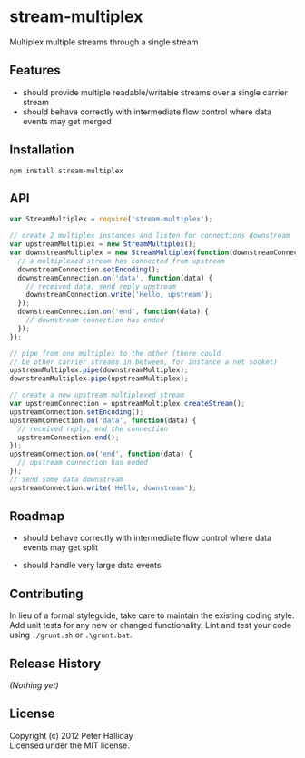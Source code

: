 stream-multiplex
=========

Multiplex multiple streams through a single stream

## Features

- should provide multiple readable/writable streams over a single carrier stream
- should behave correctly with intermediate flow control where data events may get merged

## Installation

```
npm install stream-multiplex
```

## API

```javascript
var StreamMultiplex = require('stream-multiplex');

// create 2 multiplex instances and listen for connections downstream
var upstreamMultiplex = new StreamMultiplex();
var downstreamMultiplex = new StreamMultiplex(function(downstreamConnection) {
  // a multiplexed stream has connected from upstream
  downstreamConnection.setEncoding();
  downstreamConnection.on('data', function(data) {
    // received data, send reply upstream
    downstreamConnection.write('Hello, upstream');
  });
  downstreamConnection.on('end', function(data) {
    // downstream connection has ended
  });
});

// pipe from one multiplex to the other (there could
// be other carrier streams in between, for instance a net socket)
upstreamMultiplex.pipe(downstreamMultiplex);
downstreamMultiplex.pipe(upstreamMultiplex);

// create a new upstream multiplexed stream
var upstreamConnection = upstreamMultiplex.createStream();
upstreamConnection.setEncoding();
upstreamConnection.on('data', function(data) {
  // received reply, end the connection
  upstreamConnection.end();        
});
upstreamConnection.on('end', function(data) {
  // upstream connection has ended
});
// send some data downstream
upstreamConnection.write('Hello, downstream');
```

## Roadmap

* should behave correctly with intermediate flow control where data events may get split
- should handle very large data events

## Contributing
In lieu of a formal styleguide, take care to maintain the existing coding style. Add unit tests for any new or changed functionality. Lint and test your code using ``./grunt.sh`` or ``.\grunt.bat``.

## Release History
_(Nothing yet)_

## License
Copyright (c) 2012 Peter Halliday  
Licensed under the MIT license.